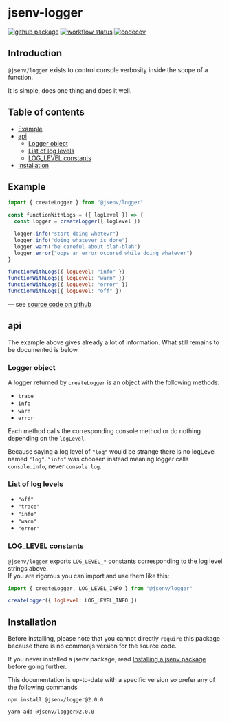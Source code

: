 # jsenv-logger

[![github package](https://img.shields.io/github/package-json/v/jsenv/jsenv-logger.svg?label=package&logo=github)](https://github.com/jsenv/jsenv-logger/packages)
[![workflow status](https://github.com/jsenv/jsenv-logger/workflows/continuous%20testing/badge.svg)](https://github.com/jsenv/jsenv-logger/actions?workflow=continuous+testing)
[![codecov](https://codecov.io/gh/jsenv/jsenv-logger/branch/master/graph/badge.svg)](https://codecov.io/gh/jsenv/jsenv-logger)

## Introduction

`@jsenv/logger` exists to control console verbosity inside the scope of a function.

It is simple, does one thing and does it well.

## Table of contents

- [Example](#example)
- [api](#api)
  - [Logger object](#logger-object)
  - [List of log levels](#list-of-log-levels)
  - [LOG_LEVEL constants](#loglevel-constants)
- [Installation](#installation)

## Example

```js
import { createLogger } from "@jsenv/logger"

const functionWithLogs = ({ logLevel }) => {
  const logger = createLogger({ logLevel })

  logger.info("start doing whetevr")
  logger.info("doing whatever is done")
  logger.warn("be careful about blah-blah")
  logger.error("oops an error occured while doing whatever")
}

functionWithLogs({ logLevel: "info" })
functionWithLogs({ logLevel: "warn" })
functionWithLogs({ logLevel: "error" })
functionWithLogs({ logLevel: "off" })
```

— see [source code on github](./src/createLogger/createLogger.js)

## api

The example above gives already a lot of information.
What still remains to be documented is below.

### Logger object

A logger returned by `createLogger` is an object with the following methods:

- `trace`
- `info`
- `warn`
- `error`

Each method calls the corresponding console method or do nothing depending on the `logLevel`.

Because saying a log level of `"log"` would be strange there is no logLevel named `"log"`.
`"info"` was choosen instead meaning logger calls `console.info`, never `console.log`.

### List of log levels

- `"off"`
- `"trace"`
- `"info"`
- `"warn"`
- `"error"`

### LOG_LEVEL constants

`@jsenv/logger` exports `LOG_LEVEL_*` constants corresponding to the log level strings above.<br />
If you are rigorous you can import and use them like this:

```js
import { createLogger, LOG_LEVEL_INFO } from "@jsenv/logger"

createLogger({ logLevel: LOG_LEVEL_INFO })
```

## Installation

Before installing, please note that you cannot directly `require` this package because there is no commonjs version for the source code.

If you never installed a jsenv package, read [Installing a jsenv package](https://github.com/jsenv/jsenv-core/blob/master/docs/installing-jsenv-package.md#installing-a-jsenv-package) before going further.

This documentation is up-to-date with a specific version so prefer any of the following commands

```console
npm install @jsenv/logger@2.0.0
```

```console
yarn add @jsenv/logger@2.0.0
```
